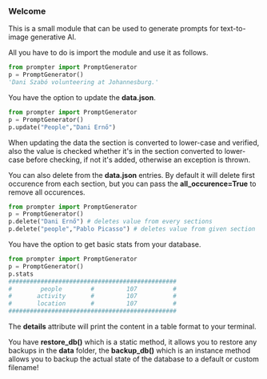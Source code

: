 ### Welcome

This is a small module that can be used to generate prompts for text-to-image generative AI.

All you have to do is import the module and use it as follows.

``` python
from prompter import PromptGenerator
p = PromptGenerator()
'Dani Szabó volunteering at Johannesburg.'
```

You have the option to update the **data.json**.

``` python
from prompter import PromptGenerator
p = PromptGenerator()
p.update("People","Dani Ernő")
```

When updating the data the section is converted to lower-case and verified, also the value is checked whether it's in the section converted to lower-case before checking, if not it's added, otherwise an exception is thrown.

You can also delete from the **data.json** entries. By default it will delete first occurence from each section, but you can pass the **all_occurence=True** to remove all occurences.

``` python
from prompter import PromptGenerator
p = PromptGenerator()
p.delete("Dani Ernő") # deletes value from every sections
p.delete("people","Pablo Picasso") # deletes value from given section
```

You have the option to get basic stats from your database.

``` python
from prompter import PromptGenerator
p = PromptGenerator()
p.stats
###############################################
#        people        #         107          #
#       activity       #         107          #
#       location       #         107          #
###############################################
```

The **details** attribute will print the content in a table format to your terminal.

You have **restore_db()** which is a static method, it allows you to restore any backups in the **data** folder, the **backup_db()** which is an instance method allows you to backup the actual state of the database to a default or custom filename!

